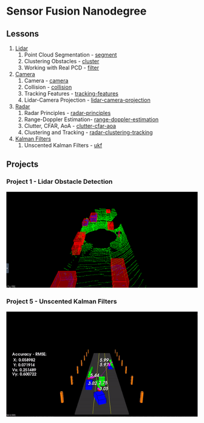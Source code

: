 # Sensor Fusion Nanodegree

## Lessons

1. [Lidar](1.lidar)
   1. Point Cloud Segmentation - [segment](1.lidar/segment.md)
   2. Clustering Obstacles - [cluster](1.lidar/cluster.md)
   3. Working with Real PCD - [filter](1.lidar/filter.md)
2. [Camera](2.camera)
   1. Camera - [camera](2.camera/camera.md)
   2. Collision - [collision](2.camera/collision.md)
   3. Tracking Features - [tracking-features](2.camera/tracking-features.md)
   4. Lidar-Camera Projection - [lidar-camera-projection](2.camera/lidar-camera-projection.md)
3. [Radar](3.radar)
   1. Radar Principles - [radar-principles](3.radar/radar-principles.md)
   2. Range-Doppler Estimation- [range-doppler-estimation](3.radar/range-doppler-estimation.md)
   3. Clutter, CFAR, AoA - [clutter-cfar-aoa](3.radar/clutter-cfar-aoa.md)
   4. Clustering and Tracking - [radar-clustering-tracking](3.radar/radar-clustering-tracking.md)
4. [Kalman Filters](4.kalman_filters)
   1. Unscented Kalman Filters - [ukf](4.kalman_filters/ukf.md)

## Projects

### Project 1 - Lidar Obstacle Detection

![project_video](1.lidar/media/project_video.gif)

### Project 5 - Unscented Kalman Filters

![ukf_result](SFND_Unscented_Kalman_Filter/media/ukf_result.gif)